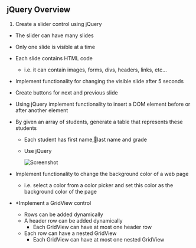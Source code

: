 ## jQuery Overview

1. Create a slider control using jQuery
  * The slider can have many slides
  * Only one slide is visible at a time
  * Each slide contains HTML code
    * i.e. it can contain images, forms, divs, headers, links, etc…
  * Implement functionality for changing the visible slide after 5 seconds
  * Create buttons for next and previous slide

* Using jQuery implement functionality to insert a DOM element before or after another element
* By given an array of students, generate a table that represents these students
  * Each student has first name,last name and grade
  * Use jQuery

    ![Screenshot](https://raw.githubusercontent.com/flextry/Telerik-Academy/master/Web%20Design%20&%20Development/4.%20JavaScript%20UI%20&%20DOM/11.%20HTML%20Templates%20with%20Handlebars.js/02.%20Select%20menu/index.png) 
  
* Implement functionality to change the background color of a web page
  * i.e. select a color from a color picker and set this color as the background color of the page
* *Implement a GridView control
  * Rows can be added dynamically
  * A header row can be added dynamically
    * Each GridView can have at most one header row
  * Each row can have  a nested GridView
    * Each GridView can have at most one nested GridView
  


